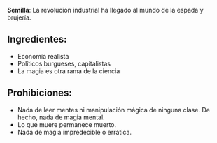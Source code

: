 **Semilla**:
La revolución industrial ha llegado al mundo de la espada y brujería.

Ingredientes:
------------
* Economía realista
* Políticos burgueses, capitalistas
* La magia es otra rama de la ciencia

Prohibiciones:
-------------
* Nada de leer mentes ni manipulación mágica de ninguna clase. De hecho, nada de magia mental.
* Lo que muere permanece muerto.
* Nada de magia impredecible o errática.
